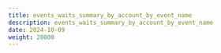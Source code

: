 ```yaml
---
title: events_waits_summary_by_account_by_event_name
description: events_waits_summary_by_account_by_event_name
date: 2024-10-09
weight: 20000
---
```

<style>
th, td {
  border: 1px solid rgb(190, 190, 190);
}
</style>
